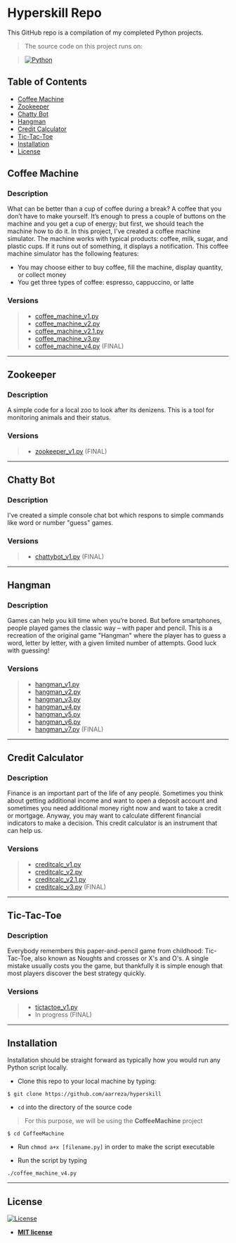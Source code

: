 # Hyperskill Repo 
This GitHub repo is a compilation of my completed Python projects.

> The source code on this project runs on:

> [![Python](https://img.shields.io/badge/python-v3.7-blue)](http://badges.mit-license.org)

## Table of Contents

- [Coffee Machine](#coffee-machine)
- [Zookeeper](#zookeeper)
- [Chatty Bot](#chatty-bot)
- [Hangman](#hangman)
- [Credit Calculator](#credit-calculator)
- [Tic-Tac-Toe](#tic-tac-toe)
- [Installation](#installation)
- [License](#license)

## Coffee Machine

### Description
What can be better than a cup of coffee during a break? A coffee that you don’t have to make yourself. 
It’s enough to press a couple of buttons on the machine and you get a cup of energy; but first, we should teach the machine how to do it. 
In this project, I've created a coffee machine simulator. 
The machine works with typical products: coffee, milk, sugar, and plastic cups. If it runs out of something, it displays a notification. 
This coffee machine simulator has the following features:
- You may choose either to buy coffee, fill the machine, display quantity, or collect money
- You get three types of coffee: espresso, cappuccino, or latte

### Versions
> - <a href="https://github.com/aarreza/hyperskill/blob/master/CoffeeMachine/coffee_machine_v1.py" target="_blank">coffee_machine_v1.py</a>
> - <a href="https://github.com/aarreza/hyperskill/blob/master/CoffeeMachine/coffee_machine_v2.py" target="_blank">coffee_machine_v2.py</a>
> - <a href="https://github.com/aarreza/hyperskill/blob/master/CoffeeMachine/coffee_machine_v2.1.py" target="_blank">coffee_machine_v2.1.py</a>
> - <a href="https://github.com/aarreza/hyperskill/blob/master/CoffeeMachine/coffee_machine_v3.py" target="_blank">coffee_machine_v3.py</a>
> - <a href="https://github.com/aarreza/hyperskill/blob/master/CoffeeMachine/coffee_machine_v3.py" target="_blank">coffee_machine_v4.py</a> (FINAL)

---
## Zookeeper

### Description
A simple code for a local zoo to look after its denizens. This is a tool for monitoring animals and their status.

### Versions
> - <a href="https://github.com/aarreza/hyperskill/blob/master/Zookeeper/zookeeper_v1.py" target="_blank">zookeeper_v1.py</a> (FINAL)
---
## Chatty Bot

### Description
I've created a simple console chat bot which respons to simple commands like word or number "guess" games.

### Versions
> - <a href="https://github.com/aarreza/hyperskill/blob/master/Chattybot/chattybot_v1.py" target="_blank">chattybot_v1.py</a> (FINAL)
---
## Hangman

### Description
Games can help you kill time when you’re bored. But before smartphones, people played games the classic way – with paper and pencil. 
This is a recreation of the original game "Hangman" where the player has to guess a word, letter by letter, with a given limited number of attempts. 
Good luck with guessing!

### Versions
> - <a href="https://github.com/aarreza/hyperskill/blob/master/Hangman/hangman_v1.py" target="_blank">hangman_v1.py</a>
> - <a href="https://github.com/aarreza/hyperskill/blob/master/Hangman/hangman_v2.py" target="_blank">hangman_v2.py</a>
> - <a href="https://github.com/aarreza/hyperskill/blob/master/Hangman/hangman_v3.py" target="_blank">hangman_v3.py</a>
> - <a href="https://github.com/aarreza/hyperskill/blob/master/Hangman/hangman_v4.py" target="_blank">hangman_v4.py</a>
> - <a href="https://github.com/aarreza/hyperskill/blob/master/Hangman/hangman_v5.py" target="_blank">hangman_v5.py</a>
> - <a href="https://github.com/aarreza/hyperskill/blob/master/Hangman/hangman_v6.py" target="_blank">hangman_v6.py</a>
> - <a href="https://github.com/aarreza/hyperskill/blob/master/Hangman/hangman_v7.py" target="_blank">hangman_v7.py</a> (FINAL)
---

## Credit Calculator

### Description
Finance is an important part of the life of any people. Sometimes you think about getting additional income and want to open a deposit account and sometimes you need additional money right now and want to take a credit or mortgage. Anyway, you may want to calculate different financial indicators to make a decision. This credit calculator is an instrument that can help us.

### Versions
> - <a href="https://github.com/aarreza/hyperskill/blob/master/Credit%20Calculator/creditcalc_v1.py" target="_blank">creditcalc_v1.py</a>
> - <a href="https://github.com/aarreza/hyperskill/blob/master/Credit%20Calculator/creditcalc_v2.py" target="_blank">creditcalc_v2.py</a>
> - <a href="https://github.com/aarreza/hyperskill/blob/master/Credit%20Calculator/creditcalc_v2.1.py" target="_blank">creditcalc_v2.1.py</a>
> - <a href="https://github.com/aarreza/hyperskill/blob/master/Credit%20Calculator/creditcalc_v3.py" target="_blank">creditcalc_v3.py</a> (FINAL)

---

## Tic-Tac-Toe

### Description
Everybody remembers this paper-and-pencil game from childhood: Tic-Tac-Toe, also known as Noughts and crosses or X's and O's. A single mistake usually costs you the game, but thankfully it is simple enough that most players discover the best strategy quickly. 

### Versions
> - <a href="https://github.com/aarreza/hyperskill/blob/master/TicTacToe/tictactoe_v1.py" target="_blank">tictactoe_v1.py</a>
> - In progress (FINAL)

---

## Installation
Installation should be straight forward as typically how you would run any Python script locally. 

- Clone this repo to your local machine by typing:
```
$ git clone https://github.com/aarreza/hyperskill
```

- `cd` into the directory of the source code
> For this purpose, we will be using the <b>CoffeeMachine</b> project
```
$ cd CoffeeMachine
```

- Run `chmod a+x [filename.py]` in order to make the script executable

- Run the script by typing
```
./coffee_machine_v4.py
```

---

## License

[![License](http://img.shields.io/:license-mit-blue.svg?style=flat-square)](http://badges.mit-license.org)

- **[MIT license](http://opensource.org/licenses/mit-license.php)**
